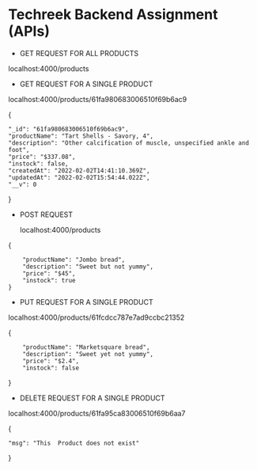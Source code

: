 # Techreek Backend Assignment (APIs)

* GET REQUEST FOR ALL PRODUCTS

localhost:4000/products





* GET REQUEST FOR A SINGLE PRODUCT

localhost:4000/products/61fa980683006510f69b6ac9

{


    "_id": "61fa980683006510f69b6ac9",
    "productName": "Tart Shells - Savory, 4",
    "description": "Other calcification of muscle, unspecified ankle and foot",
    "price": "$337.08",
    "instock": false,
    "createdAt": "2022-02-02T14:41:10.369Z",
    "updatedAt": "2022-02-02T15:54:44.022Z",
    "__v": 0
}





* POST REQUEST

  localhost:4000/products
  
 {
 
        "productName": "Jombo bread",
        "description": "Sweet but not yummy",
        "price": "$45",
        "instock": true
    }
   
   
   
   

* PUT REQUEST FOR A SINGLE PRODUCT

localhost:4000/products/61fcdcc787e7ad9ccbc21352

 {

     
        "productName": "Marketsquare bread",
        "description": "Sweet yet not yummy",
        "price": "$2.4",
        "instock": false
 }





* DELETE REQUEST FOR A SINGLE PRODUCT

localhost:4000/products/61fa95ca83006510f69b6aa7

{

    "msg": "This  Product does not exist"
}
